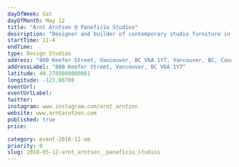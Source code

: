 ```yaml
---
dayOfWeek: Sat
dayOfMonth: May 12
title: "Arnt Arntsen @ Paneficio Studios"
description: "Designer and builder of contemporary studio furniture in the shared designers/artist at Paneficio, with a display of works  and process talk."
startTime: 11-4
endTime: 
type: Design Studios
address: "800 Keefer Street, Vancouver, BC V6A 1Y7, Vancouver, BC, Canada"
addressLabel: "800 Keefer Street, Vancouver, BC V6A 1Y7"
latitude: 49.2789860000001
longitude: -123.08708
eventUrl: 
eventUrlLabel: 
twitter: 
instagram: www.instagram.com/arnt_arntzen
website: www.arntarntzen.com
published: true
price: 

category: event-2018-12-am
priority: 0
slug: 2018-05-12-arnt_arntsen__paneficio_studios
---
```

